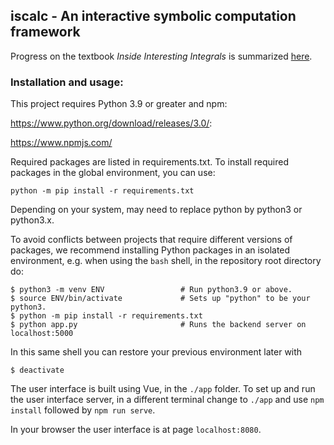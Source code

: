 ## iscalc - An interactive symbolic computation framework

Progress on the textbook *Inside Interesting Integrals* is summarized [here](InterestingIntegrals.md).

### Installation and usage:

This project requires Python 3.9 or greater and npm:

https://www.python.org/download/releases/3.0/:

https://www.npmjs.com/

Required packages are listed in requirements.txt. To install required packages in the
global environment, you can use:

```python -m pip install -r requirements.txt```

Depending on your system, may need to replace python by python3 or python3.x.

To avoid conflicts between projects that require different versions of packages,
we recommend installing Python packages in an isolated environment, e.g.
when using the `bash` shell, in the repository root directory do:

```
$ python3 -m venv ENV                 # Run python3.9 or above.
$ source ENV/bin/activate             # Sets up "python" to be your python3.
$ python -m pip install -r requirements.txt
$ python app.py                       # Runs the backend server on localhost:5000
```

In this same shell you can restore your previous environment later with

```$ deactivate```

The user interface is built using Vue, in the `./app` folder. To set up and
run the user interface server, in a different terminal
change to `./app` and use ```npm install``` followed by ```npm run serve```.

In your browser the user interface is at page `localhost:8080`.
